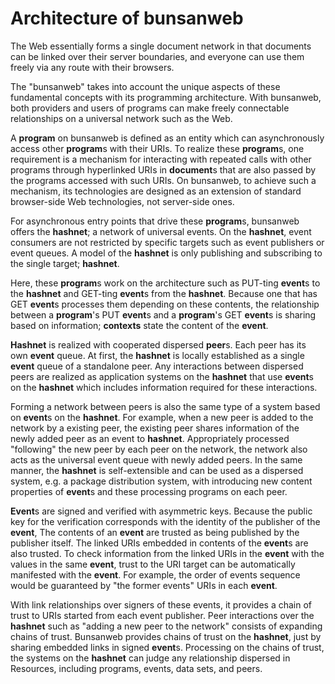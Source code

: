 # Architecture of bunsanweb

The Web essentially forms a single document network in that
documents can be linked over their server boundaries,
and everyone can use them freely via any route with their browsers.

The "bunsanweb" takes into account the unique aspects of these fundamental concepts 
with its programming architecture.
With bunsanweb, both providers and users of programs can 
make freely connectable relationships
on a universal network such as the Web.

A **program** on bunsanweb is defined as an entity which can asynchronously 
access other **program**s with their URIs.
To realize these **program**s, one requirement is a mechanism for
interacting with repeated calls with other programs
through hyperlinked URIs in **document**s 
that are also passed by the programs accessed with such URIs.
On bunsanweb, to achieve such a mechanism, 
its technologies are designed as an extension of
 standard browser-side Web technologies,
not server-side ones.

For asynchronous entry points that drive these **program**s,
bunsanweb offers the **hashnet**; a network of universal events.
On the **hashnet**, event consumers are not restricted by 
specific targets such as event publishers or event queues.
A model of the **hashnet** is only publishing and subscribing to 
the single target; **hashnet**.

Here, these **program**s work on the architecture such as
PUT-ting **event**s to the **hashnet** and GET-ting **event**s from the **hashnet**.
Because one that has GET **event**s processes them depending on these contents,
the relationship between a **program**'s PUT **event**s 
and a **program**'s GET **event**s
is sharing based on information; 
**contexts** state the content of the **event**.

**Hashnet** is realized with cooperated dispersed **peer**s.
Each peer has its own **event** queue.
At first, the **hashnet** is locally established 
as a single **event** queue of a standalone peer.
Any interactions between dispersed peers 
are realized as application systems on the **hashnet** that 
use **event**s on the **hashnet**
which includes information required for these interactions.

Forming a network between peers 
is also the same type of a system based on **event**s on the **hashnet**.
For example, when a new peer is added to the network by a existing peer, 
the existing peer shares information of the newly added peer 
as an event to **hashnet**.
Appropriately processed "following" the new peer by each peer on the network, 
the network also acts as the universal event queue with newly added peers.
In the same manner, the **hashnet** is self-extensible and can be used as a dispersed system,
e.g. a package distribution system,
with introducing new content properties of **event**s and
these processing programs on each peer.

**Event**s are signed and verified with asymmetric keys.
Because the public key for the verification corresponds with 
the identity of the publisher of the **event**,
The contents of an **event** are trusted as being published by the publisher itself.
The linked URIs embedded in contents of the **event**s are also trusted.
To check information from the linked URIs in the **event** 
with the values in the same **event**,
trust to the URI target can be automatically manifested with the **event**.
For example, the order of events sequence would be guaranteed by 
"the former events" URIs in each **event**.

With link relationships over signers of these events,
it provides a chain of trust to URIs started from each event publisher.
Peer interactions over the **hashnet** 
such as "adding a new peer to the network" 
consists of expanding chains of trust. 
Bunsanweb provides chains of trust on the **hashnet**,
just by sharing embedded links in signed **event**s.
Processing on the chains of trust,
the systems on the **hashnet** can judge any relationship 
dispersed in Resources, including programs, events, data sets, and peers.


